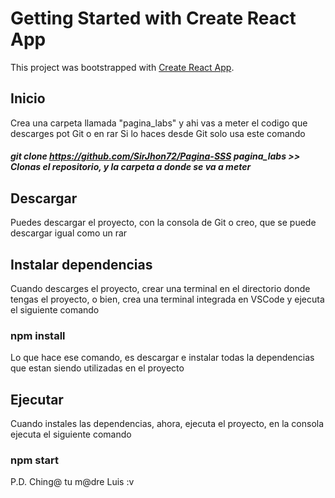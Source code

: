 # Getting Started with Create React App

This project was bootstrapped with [Create React App](https://github.com/facebook/create-react-app).
  ## Inicio
  Crea una carpeta llamada "pagina_labs" y ahi vas a meter el codigo que descarges pot Git o en rar
  Si lo haces desde Git solo usa este comando 
  ##### git clone https://github.com/SirJhon72/Pagina-SSS pagina_labs >> Clonas el repositorio, y la carpeta a donde se va a meter

  ## Descargar 
  
  Puedes descargar el proyecto, con la consola de Git o creo, que se puede descargar igual como un rar 
  
  ## Instalar dependencias 
  
  Cuando descarges el proyecto, crear una terminal en el directorio donde tengas el proyecto, o bien, crea una terminal integrada en VSCode y ejecuta el siguiente comando 
  
  ### npm install 
  
  Lo que hace ese comando, es descargar e instalar todas la dependencias que estan siendo utilizadas en el proyecto 

  
  ## Ejecutar 
  
  Cuando instales las dependencias, ahora, ejecuta el proyecto, en la consola ejecuta el siguiente comando 
  
  ### npm start 

  P.D. Ching@ tu m@dre Luis :v 
